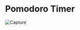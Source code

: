 ﻿# Pomodoro Timer

![Capture](https://user-images.githubusercontent.com/114987949/194809855-da27f425-7961-408a-ad64-e2eb68e49261.PNG)
